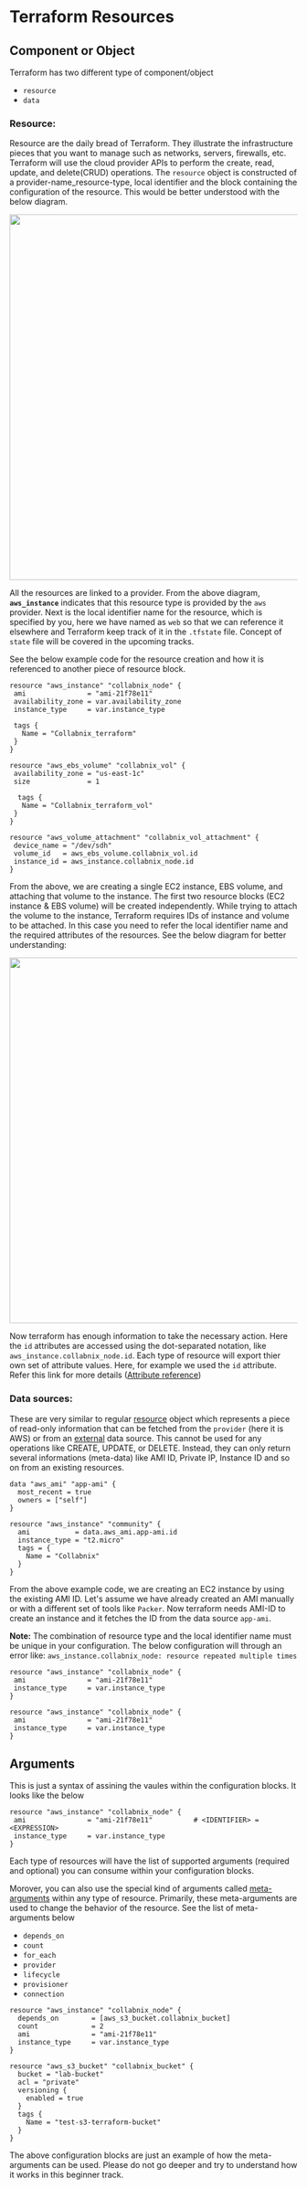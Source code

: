 # Terraform Resources
## Component or Object
Terraform has two different type of component/object
- `resource`
- `data`

### Resource:
Resource are the daily bread of Terraform. They illustrate the infrastructure pieces that you want to manage such as networks, servers, firewalls, etc. Terraform will use the cloud provider APIs to perform the create, read, update, and delete(CRUD) operations. The `resource` object is constructed of a provider-name_resource-type, local identifier and the block containing the configuration of the resource. This would be better understood with the below diagram.

<p align="center">
<img src="https://github.com/Raviadonis/terraform-1/blob/master/images/Terraform_Resource_definition.png" width="640">
</p>

All the resources are linked to a provider. From the above diagram, **`aws_instance`** indicates that this resource type is provided by the `aws` provider. Next is the local identifier name for the resource, which is specified by you, here we have named as `web` so that we can reference it elsewhere and Terraform keep track of it in the `.tfstate` file. Concept of `state` file will be covered in the upcoming tracks.

See the below example code for the resource creation and how it is referenced to another piece of resource block.

```hcl
resource "aws_instance" "collabnix_node" {
 ami               = "ami-21f78e11"
 availability_zone = var.availability_zone
 instance_type     = var.instance_type

 tags {
   Name = "Collabnix_terraform"
 }
}

resource "aws_ebs_volume" "collabnix_vol" {
 availability_zone = "us-east-1c"
 size              = 1

  tags {
   Name = "Collabnix_terraform_vol"
 }
}

resource "aws_volume_attachment" "collabnix_vol_attachment" {
 device_name = "/dev/sdh"
 volume_id   = aws_ebs_volume.collabnix_vol.id
 instance_id = aws_instance.collabnix_node.id
}
```

From the above, we are creating a single EC2 instance, EBS volume, and attaching that volume to the instance. The first two resource blocks (EC2 instance & EBS volume) will be created independently. While trying to attach the volume to the instance, Terraform requires IDs of instance and volume to be attached. In this case you need to refer the local identifier name and the required attributes of the resources. See the below diagram for better understanding:

<p align="center">
<img src="https://github.com/Raviadonis/terraform-1/blob/master/images/Terraform_Resource_Identifier.png" width="640">
</p>

Now terraform has enough information to take the necessary action. Here the `id` attributes are accessed using the dot-separated notation, like `aws_instance.collabnix_node.id`. Each type of resource will export thier own set of attribute values. Here, for example we used the `id` attribute. Refer this link for more details ([Attribute reference](https://www.terraform.io/docs/providers/aws/r/instance.html#attributes-reference))

### Data sources:
These are very similar to regular [resource](https://github.com/Raviadonis/terraform-1/blob/master/beginners/resources/README.md#resource) object which represents a piece of read-only information that can be fetched from the `provider` (here it is AWS) or from an [external](https://registry.terraform.io/providers/hashicorp/external/latest/docs/data-sources/data_source) data source. This cannot be used for any operations like CREATE, UPDATE, or DELETE. Instead, they can only return several informations (meta-data) like AMI ID, Private IP, Instance ID and so on from an existing resources.

```hcl
data "aws_ami" "app-ami" {
  most_recent = true
  owners = ["self"]
}

resource "aws_instance" "community" {
  ami           = data.aws_ami.app-ami.id
  instance_type = "t2.micro"
  tags = {
    Name = "Collabnix"
  }
}
```
From the above example code, we are creating an EC2 instance by using the existing AMI ID. Let's assume we have already created an AMI manually or with a different set of tools like `Packer`. Now terraform needs AMI-ID to create an instance and it fetches the ID from the data source `app-ami`.

**Note:**
The combination of resource type and the local identifier name must be unique in your configuration. The below configuration
will through an error like:
`aws_instance.collabnix_node: resource repeated multiple times`

```hcl
resource "aws_instance" "collabnix_node" {
 ami               = "ami-21f78e11"
 instance_type     = var.instance_type
}

resource "aws_instance" "collabnix_node" {
 ami               = "ami-21f78e11"
 instance_type     = var.instance_type
}
```

## Arguments

This is just a syntax of assining the vaules within the configuration blocks. It looks like the below
```hcl
resource "aws_instance" "collabnix_node" {
 ami               = "ami-21f78e11"          # <IDENTIFIER> = <EXPRESSION>
 instance_type     = var.instance_type
}
```
Each type of resources will have the list of supported arguments (required and optional) you can consume within your configuration blocks.

Morover, you can also use the special kind of arguments called [meta-arguments](https://www.terraform.io/docs/configuration/resources.html#meta-arguments) within any type of resource. Primarily, these meta-arguments are used to change the behavior of the resource. See the list of meta-arguments below
- `depends_on`
- `count`
- `for_each`
- `provider`
- `lifecycle`
- `provisioner`
- `connection`

```hcl
resource "aws_instance" "collabnix_node" {
  depends_on        = [aws_s3_bucket.collabnix_bucket]
  count             = 2
  ami               = "ami-21f78e11"
  instance_type     = var.instance_type
}

resource "aws_s3_bucket" "collabnix_bucket" {
  bucket = "lab-bucket"
  acl = "private"
  versioning {
    enabled = true
  }
  tags {
    Name = "test-s3-terraform-bucket"
  }
}
```
The above configuration blocks are just an example of how the meta-arguments can be used. Please do not go deeper and try to understand how it works in this beginner track.
